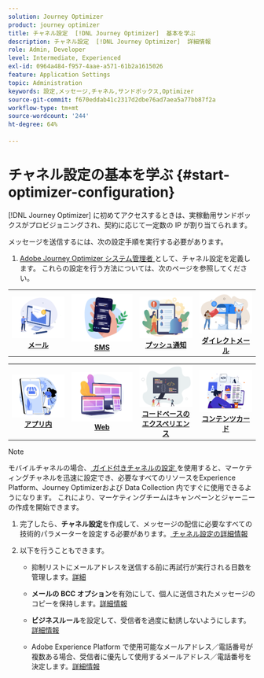 ```yaml
---
solution: Journey Optimizer
product: journey optimizer
title: チャネル設定  [!DNL Journey Optimizer]  基本を学ぶ
description: チャネル設定  [!DNL Journey Optimizer]  詳細情報
role: Admin, Developer
level: Intermediate, Experienced
exl-id: 0964a484-f957-4aae-a571-61b2a1615026
feature: Application Settings
topic: Administration
keywords: 設定,メッセージ,チャネル,サンドボックス,Optimizer
source-git-commit: f670eddab41c2317d2dbe76ad7aea5a77bb87f2a
workflow-type: tm+mt
source-wordcount: '244'
ht-degree: 64%

---
```



# チャネル設定の基本を学ぶ {#start-optimizer-configuration}

[!DNL Journey Optimizer] に初めてアクセスするときは、実稼動用サンドボックスがプロビジョニングされ、契約に応じて一定数の IP が割り当てられます。


メッセージを送信するには、次の設定手順を実行する必要があります。

1. [Adobe Journey Optimizer システム管理者 ](../start/path/administrator.md) として、チャネル設定を定義します。 これらの設定を行う方法については、次のページを参照してください。

<table style="table-layout:fixed"><tr style="border: 0;">
<td><a href="../email/get-started-email-config.md"><img alt="メール" src="../channels/assets/do-not-localize/email.png"></a>
<div align="center"><a href="../email/get-started-email-config.md"><strong>メール</strong></a></div></td>
<td><a href="../sms/sms-configuration.md"><img alt="SMS" src="../channels/assets/do-not-localize/sms.png"></a>
<div align="center"><a href="../sms/sms-configuration.md"><strong>SMS</strong></a></div></td>
<td><a href="../push/push-configuration.md"><img alt="プッシュ" src="../channels/assets/do-not-localize/push.png"></a>
<div align="center"><a href="../push/push-configuration.md"><strong>プッシュ通知</strong></a></div></td>
<td><a href="../direct-mail/direct-mail-configuration.md"><img alt="ダイレクトメール" src="../channels/assets/do-not-localize/direct-mail.jpg"></a>
<div align="center"><a href="../direct-mail/direct-mail-configuration.md"><strong>ダイレクトメール</strong></a></div></td>
</tr></table>

<table style="table-layout:fixed"><tr style="border: 0;">
<td><a href="../in-app/inapp-configuration.mdd"><img alt="アプリ内" src="../channels/assets/do-not-localize/inapp.jpg"></a>
<div align="center"><a href="../in-app/inapp-configuration.md"><strong>アプリ内</strong></a></div></td>
<td><a href="../web/web-configuration.md"><img alt="Web" src="../channels/assets/do-not-localize/web.jpg"></a>
<div align="center"><a href="../web/web-configuration.md"><strong>Web</strong></a></div></td>
<td><a href="../code-based/code-based-configuration.md"><img alt="コードベースのエクスペリエンス" src="../channels/assets/do-not-localize/code.png"></a>
<div align="center"><a href="../code-based/code-based-configuration.md"><strong>コードベースのエクスペリエンス</strong></a></div></td>
<td><a href="../content-card/content-card-configuration-prereq.md"><img alt="コンテンツカード" src="../channels/assets/do-not-localize/cards.png"></a>
<div align="center"><a href="../content-card/content-card-configuration-prereq.md"><strong>コンテンツカード</strong></a></div></td>
</tr></table>

>[!NOTE]
>
>モバイルチャネルの場合、[ ガイド付きチャネルの設定 ](set-mobile-config.md) を使用すると、マーケティングチャネルを迅速に設定でき、必要なすべてのリソースをExperience Platform、Journey Optimizerおよび Data Collection 内ですぐに使用できるようになります。 これにより、マーケティングチームはキャンペーンとジャーニーの作成を開始できます。

1. 完了したら、**チャネル設定**&#x200B;を作成して、メッセージの配信に必要なすべての技術的パラメーターを設定する必要があります。[ チャネル設定の詳細情報 ](channel-surfaces.md)

1. 以下を行うこともできます。

   * 抑制リストにメールアドレスを送信する前に再試行が実行される日数を管理します。[詳細](manage-suppression-list.md)

   * **メールの BCC オプション**&#x200B;を有効にして、個人に送信されたメッセージのコピーを保持します。[詳細情報](archiving-support.md#enable-bcc)

   * **ビジネスルール**&#x200B;を設定して、受信者を過度に勧誘しないようにします。[詳細情報](../configuration/rule-sets.md)

   * Adobe Experience Platform で使用可能なメールアドレス／電話番号が複数ある場合、受信者に優先して使用するメールアドレス／電話番号を決定します。[詳細情報](primary-email-addresses.md)
